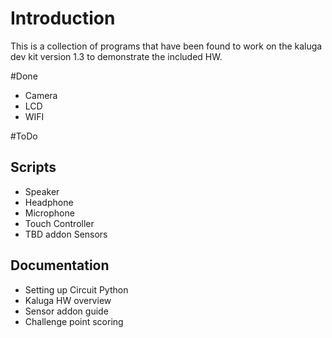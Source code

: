 # Introduction

This is a collection of programs that have been found to work on the kaluga dev kit version 1.3 to demonstrate the included HW.

#Done
* Camera
* LCD
* WIFI

#ToDo
## Scripts
* Speaker
* Headphone
* Microphone
* Touch Controller
* TBD addon Sensors


## Documentation
* Setting up Circuit Python
* Kaluga HW overview
* Sensor addon guide
* Challenge point scoring
